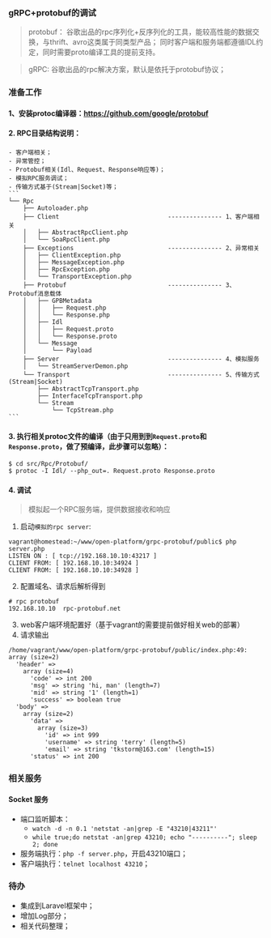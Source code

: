 ### gRPC+protobuf的调试
> protobuf： 谷歌出品的rpc序列化+反序列化的工具，能较高性能的数据交换，与thrift、avro这类属于同类型产品；
> 同时客户端和服务端都遵循IDL约定，同时需要proto编译工具的提前支持。

> gRPC: 谷歌出品的rpc解决方案，默认是依托于protobuf协议；

### 准备工作

#### 1、安装protoc编译器：https://github.com/google/protobuf

#### 2. RPC目录结构说明：
	- 客户端相关；
	- 异常管控；
	- Protobuf相关(Idl、Request、Response响应等)；
	- 模拟RPC服务调试；
	- 传输方式基于(Stream|Socket)等；
	```
	└── Rpc
	    ├── Autoloader.php
	    ├── Client								--------------- 1、客户端相关
	    │   ├── AbstractRpcClient.php
	    │   └── SoaRpcClient.php
	    ├── Exceptions 							--------------- 2、异常相关
	    │   ├── ClientException.php
	    │   ├── MessageException.php
	    │   ├── RpcException.php
	    │   └── TransportException.php
	    ├── Protobuf 							--------------- 3、Protobuf消息载体
	    │   ├── GPBMetadata
	    │   │   ├── Request.php
	    │   │   └── Response.php
	    │   ├── Idl
	    │   │   ├── Request.proto
	    │   │   └── Response.proto
	    │   └── Message
	    │       └── Payload
	    ├── Server 								--------------- 4、模拟服务
	    │   └── StreamServerDemon.php
	    └── Transport							--------------- 5、传输方式(Stream|Socket)
	        ├── AbstractTcpTransport.php
	        ├── InterfaceTcpTransport.php
	        └── Stream
	            └── TcpStream.php
	```
#### 3. 执行相关protoc文件的编译（由于只用到到`Request.proto`和`Response.proto`，做了预编译，此步骤可以忽略）：
```
$ cd src/Rpc/Protobuf/
$ protoc -I Idl/ --php_out=. Request.proto Response.proto
```
#### 4. 调试
> 模拟起一个RPC服务端，提供数据接收和响应

1. 启动`模拟的rpc server`: 
```
vagrant@homestead:~/www/open-platform/grpc-protobuf/public$ php server.php 
LISTEN ON : [ tcp://192.168.10.10:43217 ]
CLIENT FROM: [ 192.168.10.10:34924 ] 
CLIENT FROM: [ 192.168.10.10:34928 ] 
```
2. 配置域名、请求后解析得到
```
# rpc protobuf
192.168.10.10  rpc-protobuf.net 
```
3. web客户端环境配置好（基于vagrant的需要提前做好相关web的部署）
4. 请求输出
```
/home/vagrant/www/open-platform/grpc-protobuf/public/index.php:49:
array (size=2)
  'header' => 
    array (size=4)
      'code' => int 200
      'msg' => string 'hi, man' (length=7)
      'mid' => string '1' (length=1)
      'success' => boolean true
  'body' => 
    array (size=2)
      'data' => 
        array (size=3)
          'id' => int 999
          'username' => string 'terry' (length=5)
          'email' => string 'tkstorm@163.com' (length=15)
      'status' => int 200
```


### 相关服务

#### Socket 服务
- 端口监听脚本： 
    - `watch -d -n 0.1 'netstat -an|grep -E "43210|43211"'`
    - `while true;do netstat -an|grep 43210; echo "----------"; sleep 2; done`
- 服务端执行：`php -f server.php`，开启43210端口；
- 客户端执行：`telnet localhost 43210`；

### 待办
- 集成到Laravel框架中；
- 增加Log部分；
- 相关代码整理；
